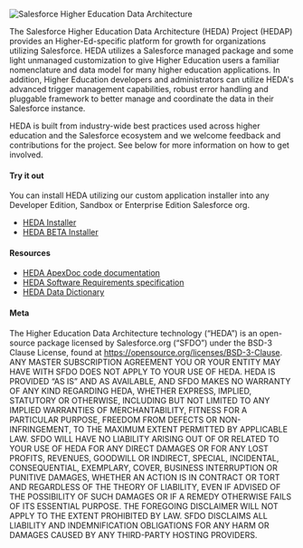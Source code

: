 ![Salesforce Higher Education Data Architecture](https://cloud.githubusercontent.com/assets/1894238/13441500/13d366ec-dfbd-11e5-9df6-d9dee50ce87d.jpg "Salesforce Higher Education Data Architecture")

The Salesforce Higher Education Data Architecture (HEDA) Project (HEDAP) provides an Higher-Ed-specific platform for growth for organizations utilizing Salesforce.  HEDA utilizes a Salesforce managed package and some light unmanaged customization to give Higher Education users a familiar nomenclature and data model for many higher education applications.  In addition, Higher Education developers and administrators can utilize HEDA's advanced trigger management capabilities, robust error handling and pluggable framework to better manage and coordinate the data in their Salesforce instance.

HEDA is built from industry-wide best practices used across higher education and the Salesforce ecosystem and we welcome feedback and contributions for the project. See below for more information on how to get involved.

#### Try it out

You can install HEDA utilizing our custom application installer into any Developer Edition, Sandbox or Enterprise Edition Salesforce org.

* <a href="https://mrbelvedere.salesforcefoundation.org/mpinstaller/hed" target="_blank">HEDA Installer</a>
* <a href="https://mrbelvedere.salesforcefoundation.org/mpinstaller/hed/beta" target="_blank">HEDA BETA Installer</a>

#### Resources

* <a href="http://developer.salesforce.org/HEDAP/ApexDocumentation/" target="_blank">HEDA ApexDoc code documentation</a>
* <a href="https://powerofus.force.com/articles/Resource/Higher-Education-Data-Architecture-HEDA-Software-Requirements-Specification" target="_blank"> HEDA Software Requirements specification</a>
* <a href="https://salesforce.quip.com/cAJzAnydf6gp" target="_blank">HEDA Data Dictionary</a>

#### Meta

The Higher Education Data Architecture technology (“HEDA”) is an open-source package licensed by Salesforce.org (“SFDO”) under the BSD-3 Clause License, found at https://opensource.org/licenses/BSD-3-Clause. ANY MASTER SUBSCRIPTION AGREEMENT YOU OR YOUR ENTITY MAY HAVE WITH SFDO DOES NOT APPLY TO YOUR USE OF HEDA. HEDA IS PROVIDED “AS IS” AND AS AVAILABLE, AND SFDO MAKES NO WARRANTY OF ANY KIND REGARDING HEDA, WHETHER EXPRESS, IMPLIED, STATUTORY OR OTHERWISE, INCLUDING BUT NOT LIMITED TO ANY IMPLIED WARRANTIES OF MERCHANTABILITY, FITNESS FOR A PARTICULAR PURPOSE, FREEDOM FROM DEFECTS OR NON-INFRINGEMENT, TO THE MAXIMUM EXTENT PERMITTED BY APPLICABLE LAW.
SFDO WILL HAVE NO LIABILITY ARISING OUT OF OR RELATED TO YOUR USE OF HEDA FOR ANY DIRECT DAMAGES OR FOR ANY LOST PROFITS, REVENUES, GOODWILL OR INDIRECT, SPECIAL, INCIDENTAL, CONSEQUENTIAL, EXEMPLARY, COVER, BUSINESS INTERRUPTION OR PUNITIVE DAMAGES, WHETHER AN ACTION IS IN CONTRACT OR TORT AND REGARDLESS OF THE THEORY OF LIABILITY, EVEN IF ADVISED OF THE POSSIBILITY OF SUCH DAMAGES OR IF A REMEDY OTHERWISE FAILS OF ITS ESSENTIAL PURPOSE. THE FOREGOING DISCLAIMER WILL NOT APPLY TO THE EXTENT PROHIBITED BY LAW. SFDO DISCLAIMS ALL LIABILITY AND INDEMNIFICATION OBLIGATIONS FOR ANY HARM OR DAMAGES CAUSED BY ANY THIRD-PARTY HOSTING PROVIDERS.
